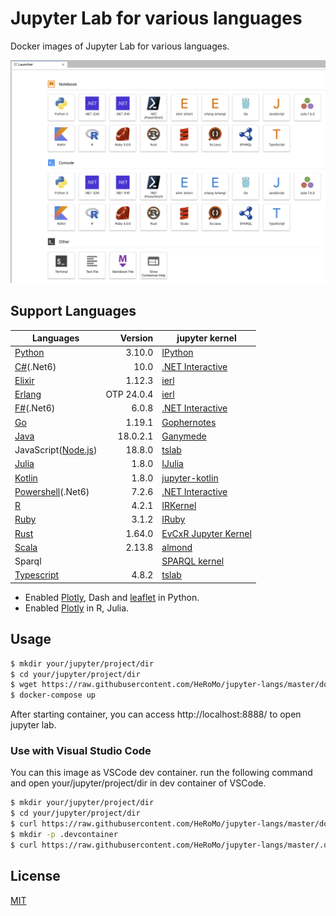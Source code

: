 # Jupyter Lab for various languages

Docker images of Jupyter Lab for various languages.

![Launcher](./doc/launcher.png)

## Support Languages

|Languages|Version|jupyter kernel|
|---|--:|---|
| [Python](https://www.python.org/) |3.10.0|[IPython](https://ipython.org/)|
| [C#](https://docs.microsoft.com/en-us/dotnet/csharp/)(.Net6)| 10.0 | [.NET Interactive](https://github.com/dotnet/interactive)|
| [Elixir](https://elixir-lang.org/) |1.12.3|[ierl](https://github.com/filmor/ierl)|
| [Erlang](https://www.erlang.org/) |OTP 24.0.4|[ierl](https://github.com/filmor/ierl)|
| [F#](https://fsharp.org/)(.Net6) | 6.0.8 | [.NET Interactive](https://github.com/dotnet/interactive)|
| [Go](https://golang.org/) |1.19.1|[Gophernotes](https://github.com/gopherdata/gophernotes)|
| [Java](https://openjdk.java.net/) |18.0.2.1|[Ganymede](https://github.com/allen-ball/ganymede)|
| JavaScript([Node.js](https://nodejs.org/en/))|18.8.0|[tslab](https://github.com/yunabe/tslab)|
| [Julia](https://julialang.org/) |1.8.0|[IJulia](https://github.com/JuliaLang/IJulia.jl)|
| [Kotlin](https://kotlinlang.org/) |1.8.0|[jupyter\-kotlin](https://github.com/ligee/kotlin-jupyter)|
| [Powershell](https://docs.microsoft.com/en-us/powershell/)(.Net6) | 7.2.6 | [.NET Interactive](https://github.com/dotnet/interactive)|
| [R](https://www.r-project.org/) |4.2.1|[IRKernel](http://irkernel.github.io/)|
| [Ruby](https://www.ruby-lang.org/) | 3.1.2 |[IRuby](https://github.com/SciRuby/iruby)|
| [Rust](https://www.rust-lang.org/) |1.64.0|[EvCxR Jupyter Kernel](https://github.com/google/evcxr/tree/master/evcxr_jupyter)|
| [Scala](https://www.scala-lang.org/) |2.13.8|[almond](https://github.com/almond-sh/almond)|
| Sparql||[SPARQL kernel](https://github.com/paulovn/sparql-kernel)|
| [Typescript](https://www.typescriptlang.org/) | 4.8.2 | [tslab](https://github.com/yunabe/tslab)|

* Enabled [Plotly](https://plotly.com/python/), Dash and [leaflet](https://ipyleaflet.readthedocs.io/en/latest/) in Python.
* Enabled [Plotly](https://plotly.com/python/) in R, Julia.

## Usage

```bash
$ mkdir your/jupyter/project/dir
$ cd your/jupyter/project/dir
$ wget https://raw.githubusercontent.com/HeRoMo/jupyter-langs/master/docker-compose.yml
$ docker-compose up
```

After starting container, you can access http://localhost:8888/ to open jupyter lab.

### Use with Visual Studio Code

You can this image as VSCode dev container.
run the following command and open your/jupyter/project/dir in dev container of VSCode.

```bash
$ mkdir your/jupyter/project/dir
$ cd your/jupyter/project/dir
$ curl https://raw.githubusercontent.com/HeRoMo/jupyter-langs/master/docker-compose.yml -O
$ mkdir -p .devcontainer
$ curl https://raw.githubusercontent.com/HeRoMo/jupyter-langs/master/.devcontainer/devcontainer.json -o .devcontainer/devcontainer.json
```

## License

[MIT](License.txt)
